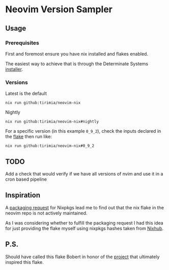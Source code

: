 # Neovim Version Sampler

## Usage

### Prerequisites
First and foremost ensure you have nix installed and flakes enabled.

The easiest way to achieve that is through the Determinate Systems [installer](https://github.com/DeterminateSystems/nix-installer).

### Versions
Latest is the default
```shell
nix run github:tirimia/neovim-nix
```
Nightly
```shell
nix run github:tirimia/neovim-nix#nightly
```
For a specific version (in this example `0_9_2`), check the inputs declared in the [flake](./flake.nix) then run like:
```shell
nix run github:tirimia/neovim-nix#0_9_2
```

## TODO
Add a check that would verify if we have all versions of nvim and use it in a cron based pipeline

## Inspiration
A [packaging request](https://github.com/NixOS/nixpkgs/issues/271480) for Nixpkgs lead me to find out that the nix flake in the neovim repo is not actively maintained.

As I was considering whether to fulfill the packaging request I had this idea for just providing the flake myself using nixpkgs hashes taken from [Nixhub](https://www.nixhub.io/packages/neovim).

## P.S.
Should have called this flake Bobert in honor of the [project](https://github.com/MordechaiHadad/bob) that ultimately inspired this flake.
